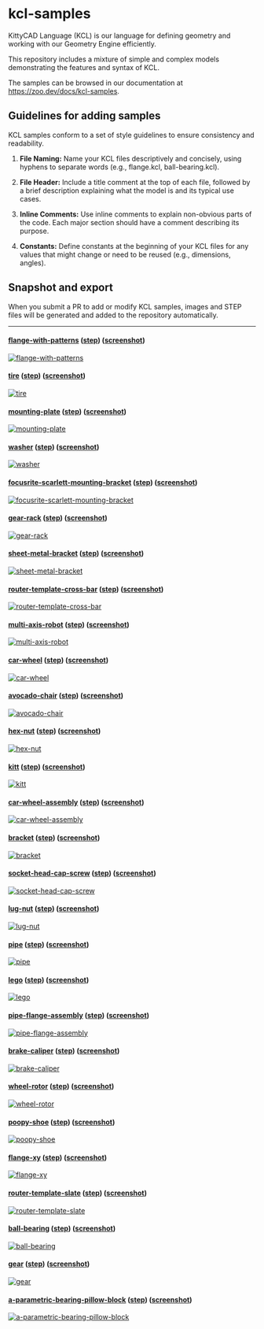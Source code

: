 # kcl-samples

KittyCAD Language (KCL) is our language for defining geometry and working with our Geometry Engine efficiently.

This repository includes a mixture of simple and complex models demonstrating the features and syntax of KCL.

The samples can be browsed in our documentation at <https://zoo.dev/docs/kcl-samples>.

## Guidelines for adding samples

KCL samples conform to a set of style guidelines to ensure consistency and readability.

1. **File Naming:** Name your KCL files descriptively and concisely, using hyphens to separate words (e.g., flange.kcl, ball-bearing.kcl).

2. **File Header:** Include a title comment at the top of each file, followed by a brief description explaining what the model is and its typical use cases.

3. **Inline Comments:** Use inline comments to explain non-obvious parts of the code. Each major section should have a comment describing its purpose.

4. **Constants:** Define constants at the beginning of your KCL files for any values that might change or need to be reused (e.g., dimensions, angles).

## Snapshot and export

When you submit a PR to add or modify KCL samples, images and STEP files will be generated and added to the repository automatically.

---
#### [flange-with-patterns](./flange-with-patterns.kcl) ([step](step/flange-with-patterns.step)) ([screenshot](screenshots/flange-with-patterns.png))
[![flange-with-patterns](screenshots/flange-with-patterns.png)](./flange-with-patterns.kcl)
#### [tire](./tire.kcl) ([step](step/tire.step)) ([screenshot](screenshots/tire.png))
[![tire](screenshots/tire.png)](./tire.kcl)
#### [mounting-plate](./mounting-plate.kcl) ([step](step/mounting-plate.step)) ([screenshot](screenshots/mounting-plate.png))
[![mounting-plate](screenshots/mounting-plate.png)](./mounting-plate.kcl)
#### [washer](./washer.kcl) ([step](step/washer.step)) ([screenshot](screenshots/washer.png))
[![washer](screenshots/washer.png)](./washer.kcl)
#### [focusrite-scarlett-mounting-bracket](./focusrite-scarlett-mounting-bracket.kcl) ([step](step/focusrite-scarlett-mounting-bracket.step)) ([screenshot](screenshots/focusrite-scarlett-mounting-bracket.png))
[![focusrite-scarlett-mounting-bracket](screenshots/focusrite-scarlett-mounting-bracket.png)](./focusrite-scarlett-mounting-bracket.kcl)
#### [gear-rack](./gear-rack.kcl) ([step](step/gear-rack.step)) ([screenshot](screenshots/gear-rack.png))
[![gear-rack](screenshots/gear-rack.png)](./gear-rack.kcl)
#### [sheet-metal-bracket](./sheet-metal-bracket.kcl) ([step](step/sheet-metal-bracket.step)) ([screenshot](screenshots/sheet-metal-bracket.png))
[![sheet-metal-bracket](screenshots/sheet-metal-bracket.png)](./sheet-metal-bracket.kcl)
#### [router-template-cross-bar](./router-template-cross-bar.kcl) ([step](step/router-template-cross-bar.step)) ([screenshot](screenshots/router-template-cross-bar.png))
[![router-template-cross-bar](screenshots/router-template-cross-bar.png)](./router-template-cross-bar.kcl)
#### [multi-axis-robot](./multi-axis-robot.kcl) ([step](step/multi-axis-robot.step)) ([screenshot](screenshots/multi-axis-robot.png))
[![multi-axis-robot](screenshots/multi-axis-robot.png)](./multi-axis-robot.kcl)
#### [car-wheel](./car-wheel.kcl) ([step](step/car-wheel.step)) ([screenshot](screenshots/car-wheel.png))
[![car-wheel](screenshots/car-wheel.png)](./car-wheel.kcl)
#### [avocado-chair](./avocado-chair.kcl) ([step](step/avocado-chair.step)) ([screenshot](screenshots/avocado-chair.png))
[![avocado-chair](screenshots/avocado-chair.png)](./avocado-chair.kcl)
#### [hex-nut](./hex-nut.kcl) ([step](step/hex-nut.step)) ([screenshot](screenshots/hex-nut.png))
[![hex-nut](screenshots/hex-nut.png)](./hex-nut.kcl)
#### [kitt](./kitt.kcl) ([step](step/kitt.step)) ([screenshot](screenshots/kitt.png))
[![kitt](screenshots/kitt.png)](./kitt.kcl)
#### [car-wheel-assembly](./car-wheel-assembly.kcl) ([step](step/car-wheel-assembly.step)) ([screenshot](screenshots/car-wheel-assembly.png))
[![car-wheel-assembly](screenshots/car-wheel-assembly.png)](./car-wheel-assembly.kcl)
#### [bracket](./bracket.kcl) ([step](step/bracket.step)) ([screenshot](screenshots/bracket.png))
[![bracket](screenshots/bracket.png)](./bracket.kcl)
#### [socket-head-cap-screw](./socket-head-cap-screw.kcl) ([step](step/socket-head-cap-screw.step)) ([screenshot](screenshots/socket-head-cap-screw.png))
[![socket-head-cap-screw](screenshots/socket-head-cap-screw.png)](./socket-head-cap-screw.kcl)
#### [lug-nut](./lug-nut.kcl) ([step](step/lug-nut.step)) ([screenshot](screenshots/lug-nut.png))
[![lug-nut](screenshots/lug-nut.png)](./lug-nut.kcl)
#### [pipe](./pipe.kcl) ([step](step/pipe.step)) ([screenshot](screenshots/pipe.png))
[![pipe](screenshots/pipe.png)](./pipe.kcl)
#### [lego](./lego.kcl) ([step](step/lego.step)) ([screenshot](screenshots/lego.png))
[![lego](screenshots/lego.png)](./lego.kcl)
#### [pipe-flange-assembly](./pipe-flange-assembly.kcl) ([step](step/pipe-flange-assembly.step)) ([screenshot](screenshots/pipe-flange-assembly.png))
[![pipe-flange-assembly](screenshots/pipe-flange-assembly.png)](./pipe-flange-assembly.kcl)
#### [brake-caliper](./brake-caliper.kcl) ([step](step/brake-caliper.step)) ([screenshot](screenshots/brake-caliper.png))
[![brake-caliper](screenshots/brake-caliper.png)](./brake-caliper.kcl)
#### [wheel-rotor](./wheel-rotor.kcl) ([step](step/wheel-rotor.step)) ([screenshot](screenshots/wheel-rotor.png))
[![wheel-rotor](screenshots/wheel-rotor.png)](./wheel-rotor.kcl)
#### [poopy-shoe](./poopy-shoe.kcl) ([step](step/poopy-shoe.step)) ([screenshot](screenshots/poopy-shoe.png))
[![poopy-shoe](screenshots/poopy-shoe.png)](./poopy-shoe.kcl)
#### [flange-xy](./flange-xy.kcl) ([step](step/flange-xy.step)) ([screenshot](screenshots/flange-xy.png))
[![flange-xy](screenshots/flange-xy.png)](./flange-xy.kcl)
#### [router-template-slate](./router-template-slate.kcl) ([step](step/router-template-slate.step)) ([screenshot](screenshots/router-template-slate.png))
[![router-template-slate](screenshots/router-template-slate.png)](./router-template-slate.kcl)
#### [ball-bearing](./ball-bearing.kcl) ([step](step/ball-bearing.step)) ([screenshot](screenshots/ball-bearing.png))
[![ball-bearing](screenshots/ball-bearing.png)](./ball-bearing.kcl)
#### [gear](./gear.kcl) ([step](step/gear.step)) ([screenshot](screenshots/gear.png))
[![gear](screenshots/gear.png)](./gear.kcl)
#### [a-parametric-bearing-pillow-block](./a-parametric-bearing-pillow-block.kcl) ([step](step/a-parametric-bearing-pillow-block.step)) ([screenshot](screenshots/a-parametric-bearing-pillow-block.png))
[![a-parametric-bearing-pillow-block](screenshots/a-parametric-bearing-pillow-block.png)](./a-parametric-bearing-pillow-block.kcl)
